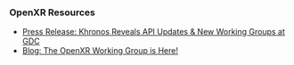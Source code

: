 ### OpenXR Resources

* [Press Release: Khronos Reveals API Updates & New Working Groups at GDC](https://www.khronos.org/news/press/khronos-reveals-api-updates-new-workgroups-at-gdc)
* [Blog: The OpenXR Working Group is Here!](https://www.khronos.org/blog/the-openxr-working-group-is-here)
